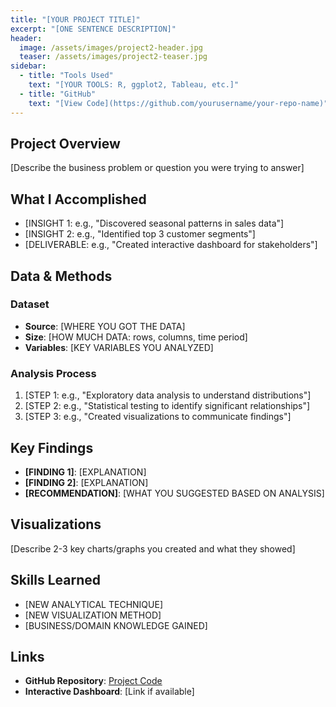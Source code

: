 ```yaml
---
title: "[YOUR PROJECT TITLE]"
excerpt: "[ONE SENTENCE DESCRIPTION]"
header:
  image: /assets/images/project2-header.jpg
  teaser: /assets/images/project2-teaser.jpg
sidebar:
  - title: "Tools Used"
    text: "[YOUR TOOLS: R, ggplot2, Tableau, etc.]"
  - title: "GitHub"
    text: "[View Code](https://github.com/yourusername/your-repo-name)"
---
```


## Project Overview
[Describe the business problem or question you were trying to answer]

## What I Accomplished
- [INSIGHT 1: e.g., "Discovered seasonal patterns in sales data"]
- [INSIGHT 2: e.g., "Identified top 3 customer segments"]
- [DELIVERABLE: e.g., "Created interactive dashboard for stakeholders"]

## Data & Methods

### Dataset
- **Source**: [WHERE YOU GOT THE DATA]
- **Size**: [HOW MUCH DATA: rows, columns, time period]
- **Variables**: [KEY VARIABLES YOU ANALYZED]

### Analysis Process
1. [STEP 1: e.g., "Exploratory data analysis to understand distributions"]
2. [STEP 2: e.g., "Statistical testing to identify significant relationships"]
3. [STEP 3: e.g., "Created visualizations to communicate findings"]

## Key Findings
- **[FINDING 1]**: [EXPLANATION]
- **[FINDING 2]**: [EXPLANATION]
- **[RECOMMENDATION]**: [WHAT YOU SUGGESTED BASED ON ANALYSIS]

## Visualizations
[Describe 2-3 key charts/graphs you created and what they showed]

## Skills Learned
- [NEW ANALYTICAL TECHNIQUE]
- [NEW VISUALIZATION METHOD]
- [BUSINESS/DOMAIN KNOWLEDGE GAINED]

## Links
- **GitHub Repository**: [Project Code](https://github.com/yourusername/repo-name)
- **Interactive Dashboard**: [Link if available]
